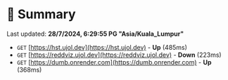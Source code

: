 # 📖 Summary
Last updated: **28/7/2024, 6:29:55 PG "Asia/Kuala_Lumpur"**

- `GET` [https://hst.ujol.dev](https://hst.ujol.dev) - **Up** (485ms)
- `GET` [https://reddviz.ujol.dev](https://reddviz.ujol.dev) - **Down** (223ms)
- `GET` [https://dumb.onrender.com](https://dumb.onrender.com) - **Up** (368ms)
